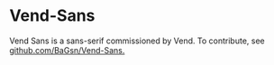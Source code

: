 # Vend-Sans
Vend Sans is a sans-serif commissioned by Vend.
To contribute, see <a href="https://github.com/ktkm/Vend-Sans">github.com/BaGsn/Vend-Sans.